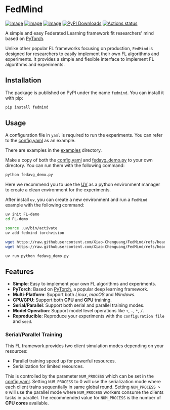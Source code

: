# FedMind

[![image](https://img.shields.io/pypi/v/fedmind.svg)](https://pypi.python.org/pypi/fedmind)
[![image](https://img.shields.io/pypi/l/fedmind.svg)](https://github.com/Xiao-Chenguang/FedMind//blob/main/LICENSE)
[![image](https://img.shields.io/pypi/pyversions/fedmind.svg)](https://pypi.python.org/pypi/fedmind)
[![PyPI Downloads](https://static.pepy.tech/badge/fedmind)](https://pepy.tech/projects/fedmind)
[![Actions status](https://github.com/Xiao-Chenguang/FedMind/workflows/Ruff/badge.svg)](https://github.com/Xiao-Chenguang/FedMind/actions)

A simple and easy Federated Learning framework fit researchers' mind based on [PyTorch](https://pytorch.org/).

Unlike other popular FL frameworks focusing on production, `FedMind` is designed for researchers to easily implement their own FL algorithms and experiments. It provides a simple and flexible interface to implement FL algorithms and experiments.

## Installation
The package is published on PyPI under the name `fedmind`. You can install it with pip:
```bash
pip install fedmind
```

## Usage

A configuration file in `yaml` is required to run the experiments.
You can refer to the [config.yaml](./config.yaml) as an example.

There are examples in the [examples](./examples) directory.


Make a copy of both the [config.yaml](./config.yaml) and [fedavg_demo.py](./examples/fedavg_demo.py) to your own directory.
 You can run them with the following command:
```bash
python fedavg_demo.py
```

Here we recommend you to use the [UV](https://docs.astral.sh/uv/) as a python environment manager to create a clean environment for the experiments.

After install `uv`, you can create a new environment and run a `FedMind` example with the following command:
```bash
uv init FL-demo
cd FL-demo

source .uv/bin/activate
uv add fedmind torchvision

wget https://raw.githubusercontent.com/Xiao-Chenguang/FedMind/refs/heads/main/examples/fedavg_demo.py
wget https://raw.githubusercontent.com/Xiao-Chenguang/FedMind/refs/heads/main/config.yaml

uv run python fedavg_demo.py
```


## Features
- **Simple**: Easy to implement your own FL algorithms and experiments.
- **PyTorch**: Based on [PyTorch](https://pytorch.org/), a popular deep learning framework.
- **Multi-Platform**: Support both *Linux*, *macOS* and *Windows*.
- **CPU/GPU**: Support both **CPU** and **GPU** training.
- **Serial/Parallel**: Support both serial and parallel training modes.
- **Model Operation**: Support model level operations like `+`, `-`, `*`, `/`.
- **Reproducible**: Reproduce your experiments with the `configuration file` and `seed`.


### Serial/Parallel Training
This FL framework provides two client simulation modes depending on your resources:
- Parallel training speed up for powerful resources.
- Serialization for limited resources.

This is controlled by the parameter `NUM_PROCESS` which can be set in the [config.yaml](./config.yaml).
Setting `NUM_PROCESS` to 0 will use the serialization mode where each client trains sequentially in same global round.
Setting `NUM_PROCESS > 0` will use the parallel mode where `NUM_PROCESS` workers consume the clients tasks in parallel.
The recommended value for `NUM_PROCESS` is the number of **CPU cores** available.
